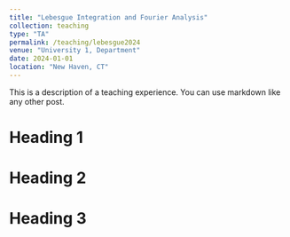 ```yaml
---
title: "Lebesgue Integration and Fourier Analysis"
collection: teaching
type: "TA"
permalink: /teaching/lebesgue2024
venue: "University 1, Department"
date: 2024-01-01
location: "New Haven, CT"
---
```


This is a description of a teaching experience. You can use markdown like any other post.

Heading 1
======

Heading 2
======

Heading 3
======
